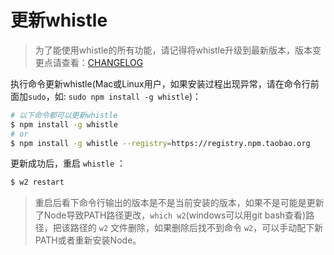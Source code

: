 # 更新whistle

> 为了能使用whistle的所有功能，请记得将whistle升级到最新版本，版本变更点请查看：[CHANGELOG](https://github.com/avwo/whistle/blob/master/CHANGELOG.md)

执行命令更新whistle(Mac或Linux用户，如果安装过程出现异常，请在命令行前面加`sudo`，如: `sudo npm install -g whistle`)：

```sh
# 以下命令都可以更新whistle
$ npm install -g whistle
# or
$ npm install -g whistle --registry=https://registry.npm.taobao.org
```

更新成功后，重启 `whistle` ：

```sh
$ w2 restart
```
> 重启后看下命令行输出的版本是不是当前安装的版本，如果不是可能是更新了Node导致PATH路径更改，`which w2`(windows可以用git bash查看)路径，把该路径的 `w2` 文件删除，如果删除后找不到命令 `w2`，可以手动配下新PATH或者重新安装Node。
